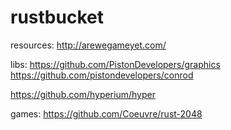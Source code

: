 # rustbucket

resources:
http://arewegameyet.com/

libs:
https://github.com/PistonDevelopers/graphics
https://github.com/pistondevelopers/conrod

https://github.com/hyperium/hyper

games:
https://github.com/Coeuvre/rust-2048